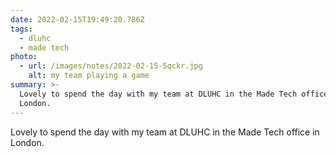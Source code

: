 ```yaml
---
date: 2022-02-15T19:49:20.786Z
tags:
  - dluhc
  - made tech
photo:
  - url: /images/notes/2022-02-15-5qckr.jpg
    alt: my team playing a game
summary: >-
  Lovely to spend the day with my team at DLUHC in the Made Tech office in
  London.
---
```

Lovely to spend the day with my team at DLUHC in the Made Tech office in London. 

